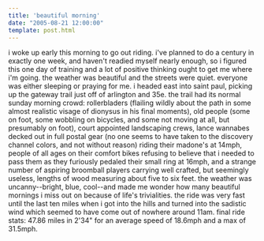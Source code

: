 ```yaml
---
title: 'beautiful morning'
date: "2005-08-21 12:00:00"
template: post.html
---
```


i woke up early this morning to go out riding. i've planned to do a century in exactly one week, and haven't readied myself nearly enough, so i figured this one day of training and a lot of positive thinking ought to get me where i'm going. the weather was beautiful and the streets were quiet. everyone was either sleeping or praying for me. i headed east into saint paul, picking up the gateway trail just off of arlington and 35e. the trail had its normal sunday morning crowd: rollerbladers (flailing wildly about the path in some almost realistic visage of dionysus in his final moments), old people (some on foot, some wobbling on bicycles, and some not moving at all, but presumably on foot), court appointed landscaping crews, lance wannabes decked out in full postal gear (no one seems to have taken to the discovery channel colors, and not without reason) riding their madone's at 14mph, people of all ages on their comfort bikes refusing to believe that i needed to pass them as they furiously pedaled their small ring at 16mph, and a strange number of aspiring broomball players carrying well crafted, but seemingly useless, lengths of wood measuring about five to six feet. the weather was uncanny--bright, blue, cool--and made me wonder how many beautiful mornings i miss out on because of life's trivialities. the ride was very fast until the last ten miles when i got into the hills and turned into the sadistic wind which seemed to have come out of nowhere around 11am. final ride stats: 47.86 miles in 2'34" for an average speed of 18.6mph and a max of 31.5mph.